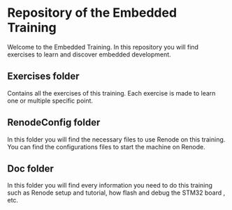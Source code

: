 # Repository of the Embedded Training

Welcome to the Embedded Training.
In this repository you will find exercises to learn and discover embedded development.

## Exercises folder

Contains all the exercises of this training.
Each exercise is made to learn one or multiple specific point.

## RenodeConfig folder

In this folder you will find the necessary files to use Renode on this training.
You can find the configurations files to start the machine on Renode.

## Doc folder

In this folder you will find every information you need to do this training such as
Renode setup and tutorial, how flash and debug the STM32 board , etc.
